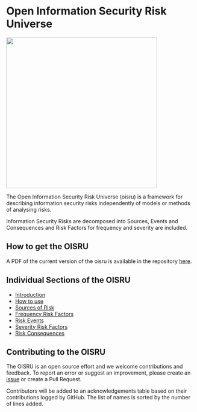 # Open Information Security Risk Universe

<img src="cover.jpg" width=400 align="middle">

The Open Information Security Risk Universe (oisru) is a framework for describing information security risks independently of models or methods of analysing risks.

Information Security Risks are decomposed into Sources, Events and Consequences and Risk Factors for frequency and severity are included.

## How to get the OISRU

A PDF of the current version of the oisru is available in the repository [here](https://github.com/oracuk/oisru/blob/master/oisru.pdf).

## Individual Sections of the OISRU

- [Introduction](00-c-intro.md)
- [How to use](00-d-supporting.md)
- [Sources of Risk](01-a-sources.md)
- [Frequency Risk Factors](02-a-frequency-factors.md)
- [Risk Events](03-a-events.md)
- [Severity Risk Factors](04-a-consequence-factors.md)
- [Risk Consequences](05-a-consequences.md)

## Contributing to the OISRU
The OISRU is an open source effort and we welcome contributions and feedback.
To report an error or suggest an improvement, please create an [issue](https://github.com/oracuk/oisru/issues "Github issues") or create a Pull Request.

Contributors will be added to an acknowledgements table based on their contributions logged by GitHub. The list of names is sorted by the number of lines added. 
